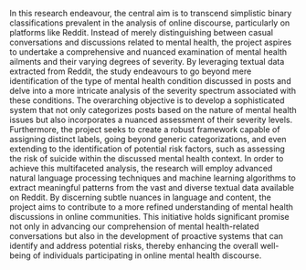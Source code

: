 In this research endeavour, the central aim is to transcend simplistic binary classifications prevalent in the analysis of online discourse, particularly on platforms like Reddit. Instead of merely distinguishing between casual conversations and discussions related to mental health, the project aspires to undertake a comprehensive and nuanced examination of mental health ailments and their varying degrees of severity. By leveraging textual data extracted from Reddit, the study endeavours to go beyond mere identification of the type of mental health condition discussed in posts and delve into a more intricate analysis of the severity spectrum associated with these conditions. The overarching objective is to develop a sophisticated system that not only categorizes posts based on the nature of mental health issues but also incorporates a nuanced assessment of their severity levels. Furthermore, the project seeks to create a robust framework capable of assigning distinct labels, going beyond generic categorizations, and even extending to the identification of potential risk factors, such as assessing the risk of suicide within the discussed mental health context.
In order to achieve this multifaceted analysis, the research will employ advanced natural language processing techniques and machine learning algorithms to extract meaningful patterns from the vast and diverse textual data available on Reddit. By discerning subtle nuances in language and content, the project aims to contribute to a more refined understanding of mental health discussions in online communities. This initiative holds significant promise not only in advancing our comprehension of mental health-related conversations but also in the development of proactive systems that can identify and address potential risks, thereby enhancing the overall well-being of individuals participating in online mental health discourse.
